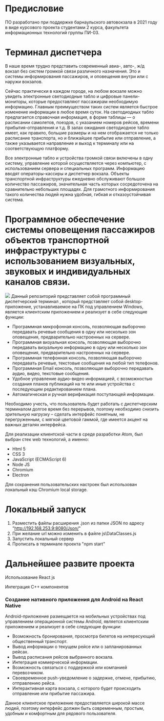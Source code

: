 # Предисловие
ПО разработано при поддержке барнаульского автовокзала в 2021 году в виде курсового проекта студентами 2 курса, факультета информационных технологий группы ПИ-03.
# Терминал диспетчера

В наше время трудно представить современный авиа-, авто-, ж/д вокзал без систем громкой связи различного назначения. Это и системы информирования пассажиров, и оповещения внутри или с наружи вокзалов.

Сейчас практически в каждом городе, на любом вокзале можно увидеть электронные светодиодные табло и цифровые панели-мониторы, которые предоставляют пассажирам необходимую информацию. Главным преимуществом таких систем является быстрое изменение информации в любое время суток. На светодиодных табло предлагается справочная информация, в форме таблицы — о расписании самолетов, поездов, с указанием номеров рейсов, времени прибытия-отправления и т.д. В залах ожидания светодиодное табло имеет, как правило, большие размеры и на нем отображается не только расписание транспорта, но и ближайшее прибытие или отправление, а также указывается направление и выход к терминалу или на соответствующую платформу.

Все электронные табло и устройства громкой связи включены в одну систему, управление которой осуществляется через компьютер, с использованием сервера и специальных программ. Информацию вводят операторы-кассиры и диспетчер вокзала.
Объекты транспортной инфраструктуры ежедневно обслуживают большое количество пассажиров, значительная часть которых сосредоточена на сравнительно небольших площадях. Для грамотного информирования такого количества людей нужна удобная, гибкая и отказоустойчивая система.

# Программное обеспечение системы оповещения пассажиров объектов транспортной инфраструктуры с использованием визуальных, звуковых и индивидуальных каналов связи.
![](https://sun9-87.userapi.com/impg/DmRVv9Kw85QYx_gYwY4PiKOQiMvYZ0xSWuI3wQ/efMf5Fa2eOo.jpg?size=1920x996&quality=96&sign=9185dd003480cf7ac11a7aa9ed7a2d24&type=album)
Данный репозиторий представляет собой программный диспетчерский терминал , который представляет собой desktop-приложение, устанавливаемое на ПК под управлением Windows, является клиентским приложением и реализует в себе следующие функции:

<ul>
  <li>Программная микрофонная консоль, позволяющая выборочно передавать речевые сообщения в одну или несколько зон оповещения, предварительно настроенных на сервере.</li>
  <li>Программная визуальная консоль, позволяющая выборочно передавать визуальную информацию в одну или несколько зон оповещения, предварительно настроенных на сервере.</li>
  <li>Программная телефонная консоль, позволяющая выборочно передавать речевые, текстовые сообщения на любой тип телефонов.</li>
  <li>Программная Email консоль, позволяющая выборочно передавать аудио, видео, текстовые сообщения.</li>
  <li>Удобное управление аудио-видео информацией, с возможностью создания планов публикаций на те или иные устройства с последующим редактированием плана.</li>
  <li>Автоматическая и ручная верификация поступающей информации.</li>
</ul>

Необходимо учесть, что пользователь будет работать с диспетчерским терминалом долгое время без перерывов, поэтому необходимо снизить зрительную нагрузку – сделать интерфейс понятным, не перегруженным, с мягкой цветовой гаммой, где имеется акцент на важных деталях интерфейса.

Для реализации клиентской части в среде разработки Atom, был выбран стек web технологий, а именно:
<ul>
  <li>Html 5</li>
  <li>CSS 3</li>
  <li>JavaScript (ECMAScript 6)</li>
  <li>Node JS</li>
  <li>Chromium</li>
  <li>Electron</li>
</ul>

Для сохранения пользовательских настроек был использован локальный кэш Chromium local storage.
# Локальный запуск
1) Разместить файлы расширения .json из папки JSON по адресу "http://192.168.253.9:8080/Json/"
2) При желание url можно изменить в файле js\DataClasses.js
3) Запустить локальный сервер
4) Прописать в терминале проекта "npm start"
# Дальнейшее развите проекта
Использование React js

Интеграция  С++ компонентов

### Создание нативного приложения для Android на React Native
Android-приложение размещается на мобильных устройствах под управлением операционной системы Android, является клиентским приложением и реализует в себе следующие функции:
<ul>
  <li>Возможность бронирования, просмотра билетов на интересующий общественный транспорт.</li>
  <li>Вывод информации о текущем рейсе или о запланированных рейсах.</li>
  <li>Вывод расписания рейсов выбранного вокзала.</li>
  <li>Интеграция коммерческой информации.</li>
  <li>Возможность связаться с поддержкой или компанией перевозчиком.</li>
  <li>Своевременное push-уведомление о задержке, отмене, прибытию, отправлению рейса.</li>
  <li>Интерактивная карта вокзала, с которого будет происходить отправление или прибытие пассажира.</li>
</ul>

Данное клиентское приложение предоставляется широкой массе людей, поэтому интерфейс должен быть современным, простым, удобным и комфортным для рядового пользователя.
